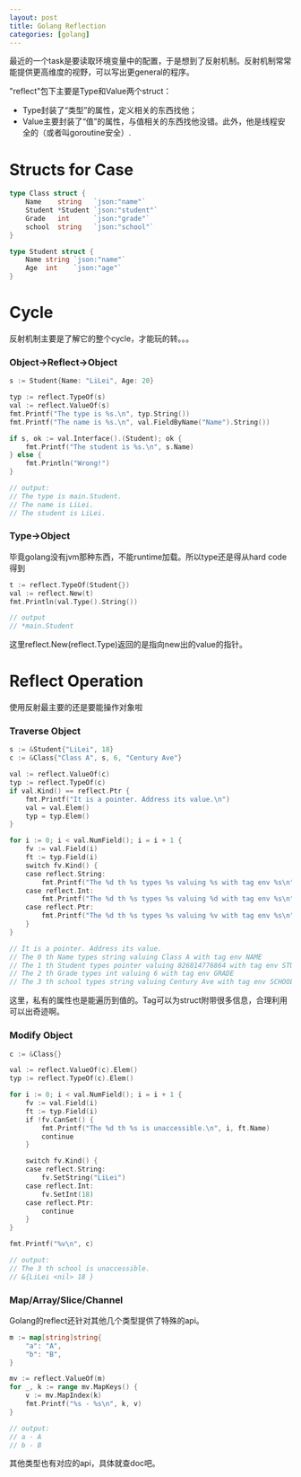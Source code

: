 ```yaml
---
layout: post
title: Golang Reflection
categories: [golang]
---
```


最近的一个task是要读取环境变量中的配置，于是想到了反射机制。反射机制常常能提供更高维度的视野，可以写出更general的程序。

"reflect"包下主要是Type和Value两个struct：
- Type封装了“类型”的属性，定义相关的东西找他；
- Value主要封装了“值”的属性，与值相关的东西找他没错。此外，他是线程安全的（或者叫goroutine安全）.

# Structs for Case
``` go
type Class struct {
    Name    string   `json:"name"`
    Student *Student `json:"student"`
    Grade   int      `json:"grade"`
    school  string   `json:"school"`
}

type Student struct {
    Name string `json:"name"`
    Age  int    `json:"age"`
}
```
# Cycle
反射机制主要是了解它的整个cycle，才能玩的转。。。
### Object->Reflect->Object
``` go
s := Student{Name: "LiLei", Age: 20}

typ := reflect.TypeOf(s)
val := reflect.ValueOf(s)
fmt.Printf("The type is %s.\n", typ.String())
fmt.Printf("The name is %s.\n", val.FieldByName("Name").String())

if s, ok := val.Interface().(Student); ok {
    fmt.Printf("The student is %s.\n", s.Name)
} else {
    fmt.Println("Wrong!")
}

// output:
// The type is main.Student.
// The name is LiLei.
// The student is LiLei.
```
### Type->Object
毕竟golang没有jvm那种东西，不能runtime加载。所以type还是得从hard code得到
``` go
t := reflect.TypeOf(Student{})
val := reflect.New(t)
fmt.Println(val.Type().String())

// output
// *main.Student
```
这里reflect.New(reflect.Type)返回的是指向new出的value的指针。
# Reflect Operation #
使用反射最主要的还是要能操作对象啦
### Traverse Object
``` go
s := &Student{"LiLei", 18}
c := &Class{"Class A", s, 6, "Century Ave"}

val := reflect.ValueOf(c)
typ := reflect.TypeOf(c)
if val.Kind() == reflect.Ptr {
    fmt.Printf("It is a pointer. Address its value.\n")
    val = val.Elem()
    typ = typ.Elem()
}

for i := 0; i < val.NumField(); i = i + 1 {
    fv := val.Field(i)
    ft := typ.Field(i)
    switch fv.Kind() {
    case reflect.String:
        fmt.Printf("The %d th %s types %s valuing %s with tag env %s\n", i, ft.Name, "string", fv.String(), ft.Tag.Get("env"))
    case reflect.Int:
        fmt.Printf("The %d th %s types %s valuing %d with tag env %s\n", i, ft.Name, "int", fv.Int(), ft.Tag.Get("env"))
    case reflect.Ptr:
        fmt.Printf("The %d th %s types %s valuing %v with tag env %s\n", i, ft.Name, "pointer", fv.Pointer(), ft.Tag.Get("env"))
    }
}

// It is a pointer. Address its value.
// The 0 th Name types string valuing Class A with tag env NAME
// The 1 th Student types pointer valuing 826814776864 with tag env STUDENT
// The 2 th Grade types int valuing 6 with tag env GRADE
// The 3 th school types string valuing Century Ave with tag env SCHOOL
```
这里，私有的属性也是能遍历到值的。Tag可以为struct附带很多信息，合理利用可以出奇迹啊。
### Modify Object
``` go
c := &Class{}

val := reflect.ValueOf(c).Elem()
typ := reflect.TypeOf(c).Elem()

for i := 0; i < val.NumField(); i = i + 1 {
    fv := val.Field(i)
    ft := typ.Field(i)
    if !fv.CanSet() {
        fmt.Printf("The %d th %s is unaccessible.\n", i, ft.Name)
        continue
    }

    switch fv.Kind() {
    case reflect.String:
        fv.SetString("LiLei")
    case reflect.Int:
        fv.SetInt(18)
    case reflect.Ptr:
        continue
    }
}

fmt.Printf("%v\n", c)

// output:
// The 3 th school is unaccessible.
// &{LiLei <nil> 18 }
```
### Map/Array/Slice/Channel
Golang的reflect还针对其他几个类型提供了特殊的api。
``` go
m := map[string]string{
    "a": "A",
    "b": "B",
}

mv := reflect.ValueOf(m)
for _, k := range mv.MapKeys() {
    v := mv.MapIndex(k)
    fmt.Printf("%s - %s\n", k, v)
}

// output:
// a - A
// b - B
```
其他类型也有对应的api，具体就查doc吧。